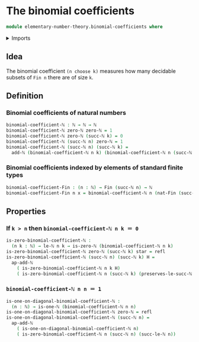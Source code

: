 # The binomial coefficients

```agda
module elementary-number-theory.binomial-coefficients where
```

<details><summary>Imports</summary>

```agda
open import elementary-number-theory.addition-natural-numbers
open import elementary-number-theory.inequality-natural-numbers
open import elementary-number-theory.natural-numbers
open import elementary-number-theory.strict-inequality-natural-numbers

open import foundation.identity-types
open import foundation.unit-type

open import univalent-combinatorics.standard-finite-types
```

</details>

## Idea

The binomial coefficient `(n choose k)` measures how many decidable subsets of
`Fin n` there are of size `k`.

## Definition

### Binomial coefficients of natural numbers

```agda
binomial-coefficient-ℕ : ℕ → ℕ → ℕ
binomial-coefficient-ℕ zero-ℕ zero-ℕ = 1
binomial-coefficient-ℕ zero-ℕ (succ-ℕ k) = 0
binomial-coefficient-ℕ (succ-ℕ n) zero-ℕ = 1
binomial-coefficient-ℕ (succ-ℕ n) (succ-ℕ k) =
  add-ℕ (binomial-coefficient-ℕ n k) (binomial-coefficient-ℕ n (succ-ℕ k))
```

### Binomial coefficients indexed by elements of standard finite types

```agda
binomial-coefficient-Fin : (n : ℕ) → Fin (succ-ℕ n) → ℕ
binomial-coefficient-Fin n x = binomial-coefficient-ℕ n (nat-Fin (succ-ℕ n) x)
```

## Properties

### If `k > n` then `binomial-coefficient-ℕ n k ＝ 0`

```agda
is-zero-binomial-coefficient-ℕ :
  (n k : ℕ) → le-ℕ n k → is-zero-ℕ (binomial-coefficient-ℕ n k)
is-zero-binomial-coefficient-ℕ zero-ℕ (succ-ℕ k) star = refl
is-zero-binomial-coefficient-ℕ (succ-ℕ n) (succ-ℕ k) H =
  ap-add-ℕ
    ( is-zero-binomial-coefficient-ℕ n k H)
    ( is-zero-binomial-coefficient-ℕ n (succ-ℕ k) (preserves-le-succ-ℕ n k H))
```

### `binomial-coefficient-ℕ n n ＝ 1`

```agda
is-one-on-diagonal-binomial-coefficient-ℕ :
  (n : ℕ) → is-one-ℕ (binomial-coefficient-ℕ n n)
is-one-on-diagonal-binomial-coefficient-ℕ zero-ℕ = refl
is-one-on-diagonal-binomial-coefficient-ℕ (succ-ℕ n) =
  ap-add-ℕ
    ( is-one-on-diagonal-binomial-coefficient-ℕ n)
    ( is-zero-binomial-coefficient-ℕ n (succ-ℕ n) (succ-le-ℕ n))
```
